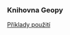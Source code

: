 ### Knihovna Geopy
<a href='https://nbviewer.jupyter.org/github/mh-Root/geopy/blob/master/geopy_1.ipynb'>Příklady použití</a>
